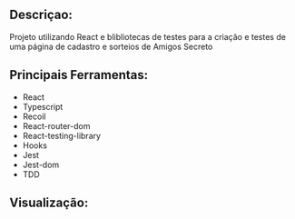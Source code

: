 ## Descriçao:
Projeto utilizando React e blibliotecas de testes para a criação e testes de uma página de cadastro e sorteios de Amigos Secreto

## Principais Ferramentas:
* React
* Typescript
* Recoil
* React-router-dom
* React-testing-library
* Hooks
* Jest
* Jest-dom
* TDD

## Visualização: